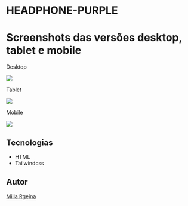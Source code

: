 # HEADPHONE-PURPLE




# Screenshots das versões desktop, tablet e mobile

Desktop

![](img/Desktop.jpegtop.jpeg)

Tablet

![](img/Tablet.jpeget.jpeg)

Mobile

![](img/Mobile.jpeg.jpeg)

## Tecnologias

* HTML
* Tailwindcss

## Autor

[Milla Rgeina](https://www.linkedin.com/in/milla-regina-468020206)

